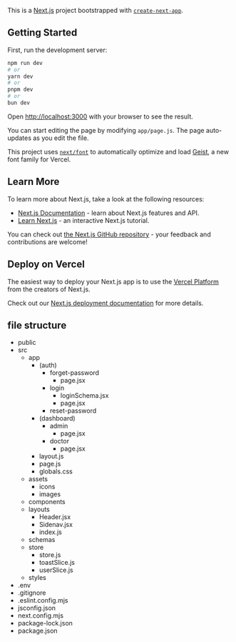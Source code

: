 This is a [Next.js](https://nextjs.org) project bootstrapped with [`create-next-app`](https://github.com/vercel/next.js/tree/canary/packages/create-next-app).

## Getting Started

First, run the development server:

```bash
npm run dev
# or
yarn dev
# or
pnpm dev
# or
bun dev
```

Open [http://localhost:3000](http://localhost:3000) with your browser to see the result.

You can start editing the page by modifying `app/page.js`. The page auto-updates as you edit the file.

This project uses [`next/font`](https://nextjs.org/docs/app/building-your-application/optimizing/fonts) to automatically optimize and load [Geist](https://vercel.com/font), a new font family for Vercel.

## Learn More

To learn more about Next.js, take a look at the following resources:

- [Next.js Documentation](https://nextjs.org/docs) - learn about Next.js features and API.
- [Learn Next.js](https://nextjs.org/learn) - an interactive Next.js tutorial.

You can check out [the Next.js GitHub repository](https://github.com/vercel/next.js) - your feedback and contributions are welcome!

## Deploy on Vercel

The easiest way to deploy your Next.js app is to use the [Vercel Platform](https://vercel.com/new?utm_medium=default-template&filter=next.js&utm_source=create-next-app&utm_campaign=create-next-app-readme) from the creators of Next.js.

Check out our [Next.js deployment documentation](https://nextjs.org/docs/app/building-your-application/deploying) for more details.

## file structure

- public
- src
  - app
    - (auth)
      - forget-password
        - page.jsx
      - login
        - loginSchema.jsx
        - page.jsx
      - reset-password
    - (dashboard)
      - admin
        - page.jsx
      - doctor
        - page.jsx
    - layout.js
    - page.js
    - globals.css
  - assets
    - icons
    - images
  - components
  - layouts
    - Header.jsx
    - Sidenav.jsx
    - index.js
  - schemas
  - store
    - store.js
    - toastSlice.js
    - userSlice.js
  - styles
- .env
- .gitignore
- .eslint.config.mjs
- jsconfig.json
- next.config.mjs
- package-lock.json
- package.json
